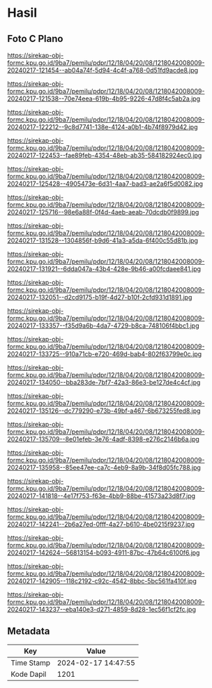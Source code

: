# Hasil

## Foto C Plano

https://sirekap-obj-formc.kpu.go.id/9ba7/pemilu/pdpr/12/18/04/20/08/1218042008009-20240217-121454--ab04a74f-5d94-4c4f-a768-0d51fd9acde8.jpg

https://sirekap-obj-formc.kpu.go.id/9ba7/pemilu/pdpr/12/18/04/20/08/1218042008009-20240217-121538--70e74eea-619b-4b95-9226-47d8f4c5ab2a.jpg

https://sirekap-obj-formc.kpu.go.id/9ba7/pemilu/pdpr/12/18/04/20/08/1218042008009-20240217-122212--9c8d7741-138e-4124-a0b1-4b74f8979d42.jpg

https://sirekap-obj-formc.kpu.go.id/9ba7/pemilu/pdpr/12/18/04/20/08/1218042008009-20240217-122453--fae89feb-4354-48eb-ab35-584182924ec0.jpg

https://sirekap-obj-formc.kpu.go.id/9ba7/pemilu/pdpr/12/18/04/20/08/1218042008009-20240217-125428--4905473e-6d31-4aa7-bad3-ae2a6f5d0082.jpg

https://sirekap-obj-formc.kpu.go.id/9ba7/pemilu/pdpr/12/18/04/20/08/1218042008009-20240217-125716--98e6a88f-0f4d-4aeb-aeab-70dcdb0f9899.jpg

https://sirekap-obj-formc.kpu.go.id/9ba7/pemilu/pdpr/12/18/04/20/08/1218042008009-20240217-131528--1304856f-b9d6-41a3-a5da-6f400c55d81b.jpg

https://sirekap-obj-formc.kpu.go.id/9ba7/pemilu/pdpr/12/18/04/20/08/1218042008009-20240217-131921--6dda047a-43b4-428e-9b46-a00fcdaee841.jpg

https://sirekap-obj-formc.kpu.go.id/9ba7/pemilu/pdpr/12/18/04/20/08/1218042008009-20240217-132051--d2cd9175-b19f-4d27-b10f-2cfd931d1891.jpg

https://sirekap-obj-formc.kpu.go.id/9ba7/pemilu/pdpr/12/18/04/20/08/1218042008009-20240217-133357--f35d9a6b-4da7-4729-b8ca-748106f4bbc1.jpg

https://sirekap-obj-formc.kpu.go.id/9ba7/pemilu/pdpr/12/18/04/20/08/1218042008009-20240217-133725--910a71cb-e720-469d-bab4-802f63799e0c.jpg

https://sirekap-obj-formc.kpu.go.id/9ba7/pemilu/pdpr/12/18/04/20/08/1218042008009-20240217-134050--bba283de-7bf7-42a3-86e3-be127de4c4cf.jpg

https://sirekap-obj-formc.kpu.go.id/9ba7/pemilu/pdpr/12/18/04/20/08/1218042008009-20240217-135126--dc779290-e73b-49bf-a467-6b673255fed8.jpg

https://sirekap-obj-formc.kpu.go.id/9ba7/pemilu/pdpr/12/18/04/20/08/1218042008009-20240217-135709--8e01efeb-3e76-4adf-8398-e276c2146b6a.jpg

https://sirekap-obj-formc.kpu.go.id/9ba7/pemilu/pdpr/12/18/04/20/08/1218042008009-20240217-135958--85ee47ee-ca7c-4eb9-8a9b-34f8d05fc788.jpg

https://sirekap-obj-formc.kpu.go.id/9ba7/pemilu/pdpr/12/18/04/20/08/1218042008009-20240217-141818--4e17f753-f63e-4bb9-88be-41573a23d8f7.jpg

https://sirekap-obj-formc.kpu.go.id/9ba7/pemilu/pdpr/12/18/04/20/08/1218042008009-20240217-142241--2b6a27ed-0fff-4a27-b610-4be0215f9237.jpg

https://sirekap-obj-formc.kpu.go.id/9ba7/pemilu/pdpr/12/18/04/20/08/1218042008009-20240217-142624--56813154-b093-4911-87bc-47b64c6100f6.jpg

https://sirekap-obj-formc.kpu.go.id/9ba7/pemilu/pdpr/12/18/04/20/08/1218042008009-20240217-142905--118c2192-c92c-4542-8bbc-5bc561fa410f.jpg

https://sirekap-obj-formc.kpu.go.id/9ba7/pemilu/pdpr/12/18/04/20/08/1218042008009-20240217-143237--eba140e3-d271-4859-8d28-1ec56f1cf2fc.jpg


## Metadata

| Key        | Value               |
| ---------- | ------------------- |
| Time Stamp | 2024-02-17 14:47:55 |
| Kode Dapil | 1201                |



